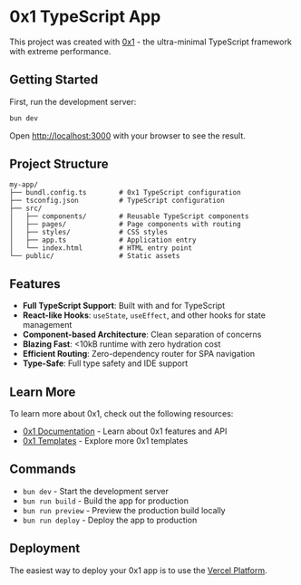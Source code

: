 # 0x1 TypeScript App

This project was created with [0x1](https://github.com/Triex/0x1) - the ultra-minimal TypeScript framework with extreme performance.

## Getting Started

First, run the development server:

```bash
bun dev
```

Open [http://localhost:3000](http://localhost:3000) with your browser to see the result.

## Project Structure

```
my-app/
├── bundl.config.ts        # 0x1 TypeScript configuration
├── tsconfig.json          # TypeScript configuration
├── src/
│   ├── components/        # Reusable TypeScript components
│   ├── pages/             # Page components with routing
│   ├── styles/            # CSS styles
│   ├── app.ts             # Application entry
│   └── index.html         # HTML entry point
└── public/                # Static assets
```

## Features

- **Full TypeScript Support**: Built with and for TypeScript
- **React-like Hooks**: `useState`, `useEffect`, and other hooks for state management
- **Component-based Architecture**: Clean separation of concerns
- **Blazing Fast**: <10kB runtime with zero hydration cost
- **Efficient Routing**: Zero-dependency router for SPA navigation
- **Type-Safe**: Full type safety and IDE support

## Learn More

To learn more about 0x1, check out the following resources:

- [0x1 Documentation](https://github.com/Triex/0x1) - Learn about 0x1 features and API
- [0x1 Templates](https://github.com/Triex/0x1/templates) - Explore more 0x1 templates

## Commands

- `bun dev` - Start the development server
- `bun run build` - Build the app for production
- `bun run preview` - Preview the production build locally
- `bun run deploy` - Deploy the app to production

## Deployment

The easiest way to deploy your 0x1 app is to use the [Vercel Platform](https://vercel.com).
